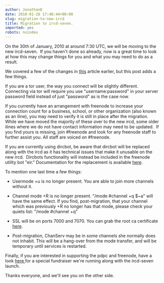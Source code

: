 ```yaml
---
author: JonathanD
date: 2010-01-26 17:40:44+00:00
slug: migration-to-new-ircd
title: Migration to ircd-seven.
imported: yes
robots: noindex
---
```

On the 30th of January, 2010 at around 7:30 UTC, we will be moving to the new ircd-seven.  If you haven't done so already, now is a great time to look at how this may change things for you and what you may need to do as a result.

We covered a few of the changes in [this](http://blog.freenode.net/2010/01/ircd-migration-sat-jan-30th-2010/) article earlier, but this post adds a few things.

If you are a tor user, the way you connect will be slightly different.  Connecting via tor will require you use "username:password" in your server password field instead of just "password" as is the case now.

If you currently have an arrangement with freenode to increase your connection count for a business, school, or other organization (also known as an iline), you may need to verify it is still in place after the migration.  While we have moved the majority of these over to the new ircd, some older ilines where we do not have contact information may need to be updated.  If you find yours is missing, join #freenode and look for any freenode staff to further assist you. All staff are voiced on #freenode.

If you are currently using dircbot, be aware that dircbot will be replaced along with the ircd as it has technical issues that make it unusable on the new ircd.  Dircbots functionality will instead be included in the freenode utility bot "eir." Documentation for the replacement is available [here](http://freenode.net/eir.shtml).

To mention one last time a few things:



	
  * Usermode +u is no longer present. You are able to join more channels without it.

	
  * Channel mode +R is no longer present. "/mode #channel +q $~a" will have the same effect. If you find, post-migration, that your channel which was previously +R no longer has that mode, please check your quiets list: "/mode #channel +q"

	
  * SSL will be on ports 7000 and 7070. You can grab the root ca certificate [here](http://crt.gandi.net/GandiStandardSSLCA.crt).

	
  * Post-migration, ChanServ may be in some channels she normally does not inhabit. This will be a hang-over from the mode transfer, and will be temporary until services is restarted.


Finally, if you are interested in supporting the pdpc and freenode, have a look [here ](http://freenode.net/pdpc_seven.shtml)for a special fundraiser we're running along with the ircd-seven launch.

Thanks everyone, and we'll see you on the other side.
